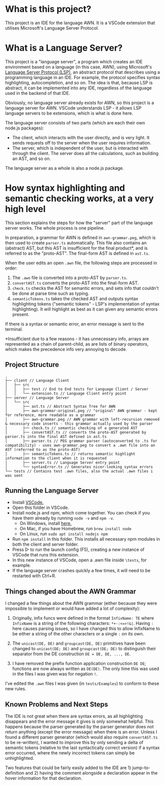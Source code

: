 # What is this project?

This project is an IDE for the language AWN. It is a VSCode extension that utilises Microsoft's Language Server Protocol.

# What is a Language Server?

This project is a "language server", a program which creates an IDE environment based on a language (in this case, AWN), using Microsoft's [Language Server Protocol (LSP)](https://microsoft.github.io/language-server-protocol/), an abstract protocol that describes using a programming language in an IDE. For example, the protocol specifies syntax highlighting, autocompletion, and so on. The idea is that, because LSP is abstract, it can be implemented into any IDE, regardless of the language used in the backend of that IDE.

Obviously, no language server already exists for AWN, so this project is a language server for AWN. 
VSCode understands LSP - it allows LSP language servers to be extensions, which is what is done here.

The language server consists of two parts (which are each their own node.js packages): 
- The client, which interacts with the user directly, and is very light. It sends requests off to the server when the user requires information.
- The server, which is independent of the user, but is interacted with through the client. The server does all the calculations, such as building an AST, and so on.

The language server as a whole is also a node.js package.

# How syntax highlighting and semantic checking works, at a very high level

This section explains the steps for how the "server" part of the language server works. The whole process is one pipeline.

In preparation, a grammar for AWN is defined in ```awn-grammar.peg```, which is then used to create ```parser.ts``` automatically. This file also contains an (abstract) AST, but this AST is insufficient for the final product*, and is referred to as the "proto-AST". The final-form AST is defined in ```ast.ts```.

When the user edits an open ```.awn``` file, the following steps are processed in order:

1. The ```.awn``` file is converted into a proto-AST by ```parser.ts```.
2. ```convertAST.ts``` converts the proto-AST into the final-form AST.
3. ```check.ts``` checks the AST for semantic errors, and sets info that couldn't be done at parse time such as typing.
4. ```semanticTokens.ts``` takes the checked AST and outputs syntax highlighting tokens ("semantic tokens" - LSP's implementation of syntax highlighting). It will highlight as best as it can given any semantic errors present.

If there is a syntax or semantic error, an error message is sent to the terminal.

*Insufficient due to a few reasons - it has unnecessary info, arrays are represented as a chain of parent-child, as are lists of binary operators, which makes the precedence info very annoying to decode.

## Project Structure

```
.
├── client // Language Client
│   ├── src
│   │   ├── test // End to End tests for Language Client / Server
│   │   └── extension.ts // Language Client entry point
├── server // Language Server
│   └── src
│       ├── ast.ts // Abstract Syntax Tree for AWN
│       ├── awn-grammar-original.peg // "original" AWN grammar - kept for reference, more readable as a grammar
│       ├── awn-grammar.peg // AWN grammar with left-recursion removed & necessary code inserts - this grammar actually used by the parser
│       ├── check.ts // semantic checking of a generated AST
│       ├── convertAST.ts // converts the proto-AST generated by parser.ts into the final AST defined in ast.ts
│       ├── parser.ts // PEG grammar parser (autoconverted to .ts for compatibility) - uses awn-grammar.peg to convert a .awn file into an AST (referred to as the proto-AST)
│       ├── semanticTokens.ts // returns semantic highlight information to the client when it is requested
│       ├── server.ts // Language Server entry point
│       └── syntaxError.ts // Generates nicer-looking syntax errors
└── tests // Contains test .awn files, also the actual .awn files i was sent
```

## Running the Language Server

- Install [VSCode.](https://code.visualstudio.com/download)
- Open this folder in VSCode.
- Install node.js and npm, which come together. You can check if you have them already by running `node -v` and `npm -v`.
	- On Windows, install [here.](https://nodejs.org/en)
	- On Mac, if you have Homebrew, run `brew install node`
	- On Linux, run `sudo apt install nodejs npm`
- Run `npm install` in this folder. This installs all necessary npm modules in both the client and server folder.
- Press ▷ to run the launch config (F5), creating a new instance of VSCode that runs this extension.
- In this new instance of VSCode, open a .awn file inside `\tests`, for example.
- If the language server crashes quickly a few times, it will need to be restarted with Ctrl+R.

## Things changed about the AWN Grammar

I changed a few things about the AWN grammar (either because they were impossible to implement or would have added a lot of complexity):

1. Originally, infix funcs were defined in the format ```InfixName: TE``` where ```InfixName``` is a string of the following characters: ```*+-:<=>!&|```. Having ```:``` here causes parsing issues, so I have changed this to allow InfixName to be either a string of the other characters or a single ```:``` on its own.

2. The ```unicast(DE, DE)``` and ```groupcast(DE, DE)``` primitives have been changed to ```unicast(DE; DE)``` and ```groupcast(DE; DE)``` to distinguish their separator from the DE construction ```DE = DE, DE, ..., DE```.

3. I have removed the prefix function application construction ```DE DE```; functions are now always written as ```DE(DE)```. The only time this was used in the files I was given was for negation ```!```.

I've edited the ```.awn``` files I was given (in ```tests/Examples```) to conform to these new rules.

## Known Problems and Next Steps

The IDE is not great when there are syntax errors, as all highlighting disappears and the error message it gives is only somewhat helpful. This happens because the parser generated by the parser generator does not return anything (except the error message) when there is an error. Unless I found a different parser generator (which would also require ```convertAST.ts``` to be re-written), I wanted to improve this by only sending a delta of semantic tokens (relative to the last syntactically correct version) if a syntax error occurred, where the newly incorrect tokens can simply be unhighlighted.

Two features that could be fairly easily added to the IDE are 1) jump-to-definition and 2) having the comment alongside a declaration appear in the hover information for that declaration.
